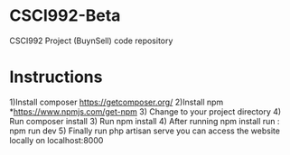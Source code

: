# CSCI992-Beta
CSCI992 Project (BuynSell) code repository 

# Instructions 
1)Install composer 
    https://getcomposer.org/
2)Install npm
    *https://www.npmjs.com/get-npm
3) Change to your project directory 
4) Run composer install 
3) Run npm install 
4) After running npm install 
    run : npm run dev
5) Finally run php artisan serve 
you can access the website locally on localhost:8000
